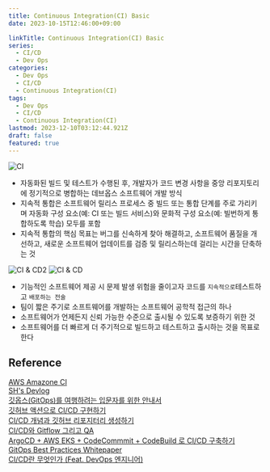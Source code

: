 ```yaml
---
title: Continuous Integration(CI) Basic
date: 2023-10-15T12:46:00+09:00

linkTitle: Continuous Integration(CI) Basic
series:
  - CI/CD
  - Dev Ops
categories:
  - Dev Ops
  - CI/CD
  - Continuous Integration(CI)
tags:
  - Dev Ops
  - CI/CD
  - Continuous Integration(CI)
lastmod: 2023-12-10T03:12:44.921Z
draft: false
featured: true
---
```


![CI](media/images/ci.png "https://www.pagerduty.com/resources/learn/what-is-continuous-integration/")

- 자동화된 빌드 및 테스트가 수행된 후, 개발자가 코드 변경 사항을 중앙 리포지토리에 정기적으로 병합하는 데브옵스 소프트웨어 개발 방식
- 지속적 통합은 소프트웨어 릴리스 프로세스 중 빌드 또는 통합 단계를 주로 가리키며 자동화 구성 요소(예: CI 또는 빌드 서비스)와 문화적 구성 요소(예: 빌번하게 통합하도록 학습) 모두를 포함
- 지속적 통합의 핵심 목표는 버그를 신속하게 찾아 해결하고, 소프트웨어 품질을 개선하고, 새로운 소프트웨어 업데이트를 검증 및 릴리스하는데 걸리는 시간을 단축하는 것

![CI & CD2](media/images/ci-cd2.png "https://www.geeksforgeeks.org/ci-cd-continuous-integration-and-continuous-delivery/")
![CI & CD](media/images/6-5-Explanation-of-CI-CD-stages.png "https://aws.amazon.com/ko/blogs/compute/building-well-architected-serverless-applications-approaching-application-lifecycle-management-part-3/")

- 기능적인 소프트웨어 제공 시 문제 발생 위험을 줄이고자 코드를 `지속적으로`테스트하고 `배포하는 전술`
- 팀이 짧은 주기로 소프트웨어를 개발하는 소프트웨어 공학적 접근의 하나
- 소프트웨어가 언제든지 신뢰 가능한 수준으로 출시될 수 있도록 보증하기 위한 것
- 소프트웨어를 더 빠르게 더 주기적으로 빌드하고 테스트하고 출시하는 것을 목표로 한다

## Reference

[AWS Amazone CI](https://aws.amazon.com/ko/devops/continuous-integration/)  
[SH's Devlog](https://seosh817.tistory.com/104)  
[깃옵스(GitOps)를 여행하려는 입문자를 위한 안내서](https://yozm.wishket.com/magazine/detail/2010/)  
[깃허브 액션으로 CI/CD 구현하기](https://yozm.wishket.com/magazine/detail/2197/)  
[CI/CD 개념과 깃허브 리포지터리 생성하기](https://yozm.wishket.com/magazine/detail/2184/)  
[CI/CD와 Gitflow 그리고 QA](https://devocean.sk.com/blog/techBoardDetail.do?ID=165513&boardType=techBlog&ref=codenary)  
[ArgoCD + AWS EKS + CodeCommmit + CodeBuild 로 CI/CD 구축하기](https://devocean.sk.com/blog/techBoardDetail.do?ID=165211&boardType=techBlog)  
[GitOps Best Practices Whitepaper](https://akuity.io/blog/gitops-best-practices-whitepaper/)  
[CI/CD란 무엇인가 (Feat. DevOps 엔지니어)](https://artist-developer.tistory.com/24?category=965473)
